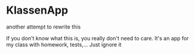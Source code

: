 # KlassenApp

another attempt to rewrite this

If you don't know what this is, you really don't need to care. It's an app for my class with homework, tests,... Just ignore it
